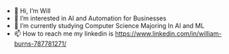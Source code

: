 - 👋 Hi, I’m Will
- 👀 I’m interested in AI and Automation for Businesses
- 🌱 I’m currently studying Computer Science Majoring In AI and ML
- 📫 How to reach me my linkedin is https://www.linkedin.com/in/william-burns-787781271/
